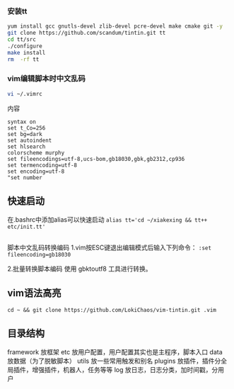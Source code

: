 ### 安装tt
```sh
yum install gcc gnutls-devel zlib-devel pcre-devel make cmake git -y
git clone https://github.com/scandum/tintin.git tt
cd tt/src
./configure
make install
rm  -rf tt
```
### vim编辑脚本时中文乱码
```sh
vi ~/.vimrc
```
内容
```
syntax on
set t_Co=256
set bg=dark
set autoindent
set hlsearch
colorscheme murphy
set fileencodings=utf-8,ucs-bom,gb18030,gbk,gb2312,cp936
set termencoding=utf-8
set encoding=utf-8
"set number
```
## 快速启动
在.bashrc中添加alias可以快速启动
`alias tt='cd ~/xiakexing && tt++ etc/init.tt'`
##
脚本中文乱码转换编码
1.vim按ESC键退出编辑模式后输入下列命令：
` :set fileencoding=gb18030 `

2.批量转换脚本编码
使用 gbktoutf8 工具进行转换。
## vim语法高亮
`cd ~ && git clone https://github.com/LokiChaos/vim-tintin.git .vim`

## 目录结构
framework 放框架
etc 放用户配置，用户配置其实也是主程序，脚本入口
data 放数据（为了脱敏脚本）
utils 放一些常用触发和别名
plugins 放插件，插件分全局插件，增强插件，机器人，任务等等
log 放日志，日志分类，加时间戳，分用户